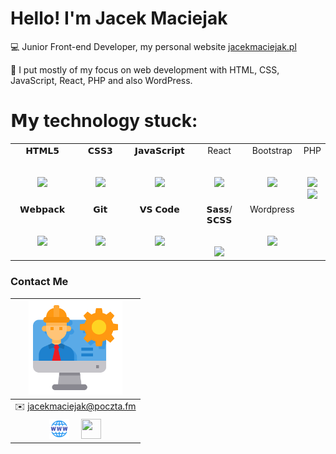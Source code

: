 # Hello! I'm Jacek Maciejak

:computer: Junior Front-end Developer, my personal website <a href="http://jacekmaciejak.pl" target="_blank">jacekmaciejak.pl</a> <br>

:vulcan_salute: I put mostly of my focus on web development with HTML, CSS, JavaScript, React, PHP and also WordPress. 

# 𝗠𝘆 technology stuck:
<table>
  <body>
    <tr valign="top">
      <td width="25%" align="center">
        <span>𝗛𝗧𝗠𝗟𝟱</span><br><br><br>
        <img height="64px" src="https://cdn.svgporn.com/logos/html-5.svg">
      </td>
      <td width="25%" align="center">
        <span>𝗖𝗦𝗦𝟯</span><br><br><br>
        <img height="64px" src="https://cdn.svgporn.com/logos/css-3.svg">
      </td>
      <td width="25%" align="center">
        <span>𝗝𝗮𝘃𝗮𝗦𝗰𝗿𝗶𝗽𝘁</span><br><br><br>
        <img height="64px" src="https://cdn.svgporn.com/logos/javascript.svg">
      </td>
      <td width="25%" align="center">
        <span>React</span><br><br><br>
        <img height="64px" src="https://cdn.svgporn.com/logos/react.svg">
      </td>
       <td width="25%" align="center">
        <span>Bootstrap</span><br><br><br>
        <img height="64px" src="https://cdn.svgporn.com/logos/bootstrap.svg">
      </td>
       <td width="25%" align="center">
        <span>PHP</span><br><br><br>
        <img height="64px" src="https://cdn.cdnlogo.com/logos/p/79/php.svg">
         <a href="https://cdnlogo.com/logo/php_3819.html"><img src="https://cdn.cdnlogo.com/logos/p/79/php.svg"></a>
      </td>
    </tr>
    <tr valign="top">
      <td width="25%" align="center">
        <span>𝗪𝗲𝗯𝗽𝗮𝗰𝗸</span><br><br><br>
        <img height="64px" src="https://cdn.svgporn.com/logos/webpack.svg">
      </td>
      <td width="25%" align="center">
        <span>𝗚𝗶𝘁</span><br><br><br>
        <img height="64px" src="https://cdn.svgporn.com/logos/git-icon.svg">
      </td>
      <td width="25%" align="center">
        <span>𝗩𝗦 𝗖𝗼𝗱𝗲</span><br><br><br>
        <img height="64px" src="https://cdn.svgporn.com/logos/visual-studio-code.svg">
      </td>
        <td width="25%" align="center">
        <span>𝗦𝗮𝘀𝘀/𝗦𝗖𝗦𝗦</span><br><br><br>
        <img height="64px" src="https://cdn.svgporn.com/logos/sass.svg">
      </td>
      <td width="60%" align="center">
        <span>Wordpress</span><br><br><br>
        <img height="80px" src="https://cdn.cdnlogo.com/logos/w/65/wordpress.svg">
      </td>
    </tr>
  </body>
</table>


### Contact Me
|  <a href="https://github.com/jacekmaciejak"><img src="https://github.com/rkasale28/rkasale28/blob/master/icons/engineer.png" width="150px" height="150px" /></a> |
|:---------------------------------------------------------------------------------------------------------------------------------------: |
|✉️ jacekmaciejak@poczta.fm 
|<a href="http://jacekmaciejak.pl/"><img src="https://github.com/rkasale28/rkasale28/blob/master/icons/icons8-website-96.png" width="32px" height="32px"></a> &nbsp; &nbsp; <a href="https://www.linkedin.com/in/jacek-maciejak-frontend-developer/"><img src="https://i.ibb.co/Kx2GSrT/linkedin.png" width="32px" height="32px"></a>
